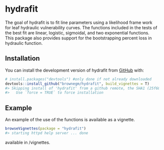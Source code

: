 
<!-- README.md is generated from README.Rmd. Please edit that file -->

# hydrafit

<!-- badges: start -->
<!-- badges: end -->

The goal of hydrafit is to fit line parameters using a likelihood frame
work for leaf hydraulic vulnerability curves. The functions included in
the tests of the best fit are linear, logistic, sigmoidal, and two
exponential functions. This package also provides support for the
bootstrapping percent loss in hydraulic function.

## Installation

You can install the development version of hydrafit from
[GitHub](https://github.com/) with:

``` r
# install.packages("devtools") #only done if not already downloaded
devtools::install_github("brownegm/hydrafit", build_vignettes = T)
#> Skipping install of 'hydrafit' from a github remote, the SHA1 (25f683ae) has not changed since last install.
#>   Use `force = TRUE` to force installation
```

## Example

An example of the use of the functions is available as a vignette.

``` r
browseVignettes(package = "hydrafit")
#> starting httpd help server ... done
```

available in /vignettes.
